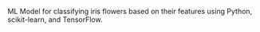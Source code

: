  ML Model for classifying iris
flowers based on their features using
Python, scikit-learn, and TensorFlow.
